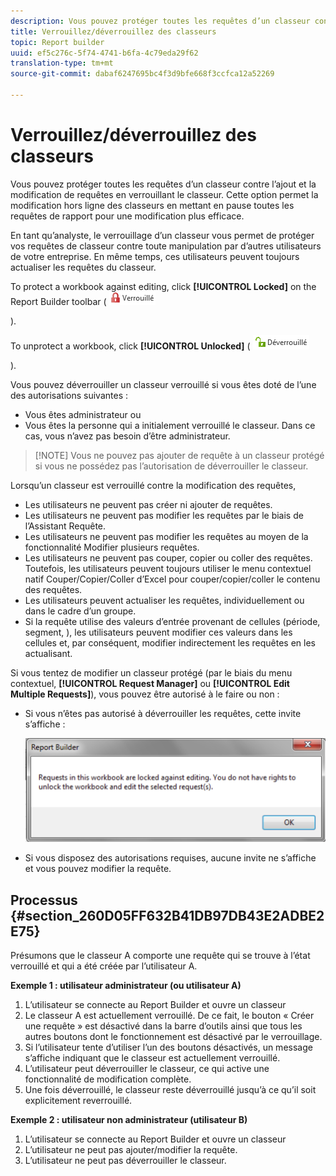 ```yaml
---
description: Vous pouvez protéger toutes les requêtes d’un classeur contre l’ajout et la modification de requêtes en verrouillant le classeur. Cette option permet la modification hors ligne des classeurs en mettant en pause toutes les requêtes de rapport pour une modification plus efficace.
title: Verrouillez/déverrouillez des classeurs
topic: Report builder
uuid: ef5c276c-5f74-4741-b6fa-4c79eda29f62
translation-type: tm+mt
source-git-commit: dabaf6247695bc4f3d9bfe668f3ccfca12a52269

---
```



# Verrouillez/déverrouillez des classeurs

Vous pouvez protéger toutes les requêtes d’un classeur contre l’ajout et la modification de requêtes en verrouillant le classeur. Cette option permet la modification hors ligne des classeurs en mettant en pause toutes les requêtes de rapport pour une modification plus efficace.

En tant qu’analyste, le verrouillage d’un classeur vous permet de protéger vos requêtes de classeur contre toute manipulation par d’autres utilisateurs de votre entreprise. En même temps, ces utilisateurs peuvent toujours actualiser les requêtes du classeur.

To protect a workbook against editing, click **[!UICONTROL Locked]** on the Report Builder toolbar ( ![](assets/locked_icon.png)

).

To unprotect a workbook, click **[!UICONTROL Unlocked]** ( ![](assets/unlocked_icon.png)

).

Vous pouvez déverrouiller un classeur verrouillé si vous êtes doté de l’une des autorisations suivantes :

* Vous êtes administrateur ou
* Vous êtes la personne qui a initialement verrouillé le classeur. Dans ce cas, vous n’avez pas besoin d’être administrateur.

>[!NOTE] Vous ne pouvez pas ajouter de requête à un classeur protégé si vous ne possédez pas l’autorisation de déverrouiller le classeur.

Lorsqu’un classeur est verrouillé contre la modification des requêtes,

* Les utilisateurs ne peuvent pas créer ni ajouter de requêtes.
* Les utilisateurs ne peuvent pas modifier les requêtes par le biais de l’Assistant Requête.
* Les utilisateurs ne peuvent pas modifier les requêtes au moyen de la fonctionnalité Modifier plusieurs requêtes.
* Les utilisateurs ne peuvent pas couper, copier ou coller des requêtes. Toutefois, les utilisateurs peuvent toujours utiliser le menu contextuel natif Couper/Copier/Coller d’Excel pour couper/copier/coller le contenu des requêtes.
* Les utilisateurs peuvent actualiser les requêtes, individuellement ou dans le cadre d’un groupe.
* Si la requête utilise des valeurs d’entrée provenant de cellules (période, segment, ), les utilisateurs peuvent modifier ces valeurs dans les cellules et, par conséquent, modifier indirectement les requêtes en les actualisant.

Si vous tentez de modifier un classeur protégé (par le biais du menu contextuel, **[!UICONTROL Request Manager]** ou **[!UICONTROL Edit Multiple Requests]**), vous pouvez être autorisé à le faire ou non :

* Si vous n’êtes pas autorisé à déverrouiller les requêtes, cette invite s’affiche :

   ![](assets/locked_workbook_error.png)

* Si vous disposez des autorisations requises, aucune invite ne s’affiche et vous pouvez modifier la requête.

## Processus {#section_260D05FF632B41DB97DB43E2ADBE2E75}

Présumons que le classeur A comporte une requête qui se trouve à l’état verrouillé et qui a été créée par l’utilisateur A.

**Exemple 1 : utilisateur administrateur (ou utilisateur A)**

1. L’utilisateur se connecte au Report Builder et ouvre un classeur
1. Le classeur A est actuellement verrouillé. De ce fait, le bouton « Créer une requête » est désactivé dans la barre d’outils ainsi que tous les autres boutons dont le fonctionnement est désactivé par le verrouillage.
1. Si l’utilisateur tente d’utiliser l’un des boutons désactivés, un message s’affiche indiquant que le classeur est actuellement verrouillé.
1. L’utilisateur peut déverrouiller le classeur, ce qui active une fonctionnalité de modification complète.
1. Une fois déverrouillé, le classeur reste déverrouillé jusqu’à ce qu’il soit explicitement reverrouillé.

**Exemple 2 : utilisateur non administrateur (utilisateur B)**

1. L’utilisateur se connecte au Report Builder et ouvre un classeur
1. L’utilisateur ne peut pas ajouter/modifier la requête.
1. L’utilisateur ne peut pas déverrouiller le classeur.

